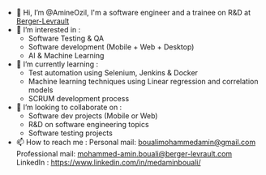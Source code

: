 - 👋 Hi, I’m @AmineOzil, I'm a software engineer and a trainee on R&D at [Berger-Levrault](https://www.berger-levrault.com/fr/groupe-berger-levrault/qui-sommes-nous/)
- 👀 I’m interested in :
  - Software Testing & QA 
  - Software development (Mobile + Web + Desktop)
  - AI & Machine Learning
- 🌱 I’m currently learning :
  - Test automation using Selenium, Jenkins & Docker
  - Machine learning techniques using Linear regression and correlation models
  - SCRUM development process
- 💞️ I’m looking to collaborate on :
  - Software dev projects (Mobile or Web)
  - R&D on software engineering topics
  - Software testing projects
- 📫 How to reach me : 
Personal mail: boualimohammedamin@gmail.com 
Professional mail: mohammed-amin.bouali@berger-levrault.com 
LinkedIn : https://www.linkedin.com/in/medaminbouali/


<!---
AmineOzil/AmineOzil is a ✨ special ✨ repository because its `README.md` (this file) appears on your GitHub profile.
You can click the Preview link to take a look at your changes.
--->
